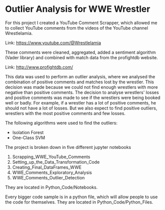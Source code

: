 # Outlier Analysis for WWE Wrestler

For this project I created a YouTube Comment Scrapper, which allowed me to collect YouTube comments from the videos of the YouTube channel Wrestlelamia.

Link: https://www.youtube.com/@Wrestlelamia

These comments were cleaned, aggregated, added a sentiment algorithm (Vader library) and combined with match data from the profightdb website.

Link: http://www.profightdb.com/

This data was used to perform an outlier analysis, where we analysed the combination of positive comments and matches lost by the wrestler. This decision was made because we could not find enough wrestlers with more negative than positive comments.
The decision to analyse wrestlers' losses and positive comments was made to see if the wrestlers were being booked well or badly. For example, if a wrestler has a lot of positive comments, he should not have a lot of losses. But we also expect to find positive outliers, wrestlers with the most positive comments and few losses.

The following algorithms were used to find the outliers:

- Isolation Forest
- One-Class SVM

The project is broken down in five different jupyter notebooks

1. Scrapping_WWE_YouTube_Comments
2. Setting_up_the_Data_Transformation_Code
3. Creating_Final_DataFrames_WWE
4. WWE_Comments_Exploratory_Analysis
5. WWE_Comments_Outlier_Detection

They are located in Python_Code/Notebooks.

Every bigger code sample is in a python file, which will allow people to use the code for themselves. They are located in Python_Code/Python_Files.

